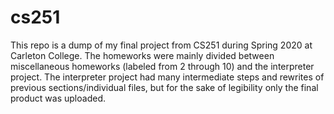 # cs251
This repo is a dump of my final project from CS251 during Spring 2020 at Carleton College. The homeworks were mainly divided between miscellaneous homeworks (labeled from 2 through 10) and the interpreter project. The interpreter project had many intermediate steps and rewrites of previous sections/individual files, but for the sake of legibility only the final product was uploaded.
